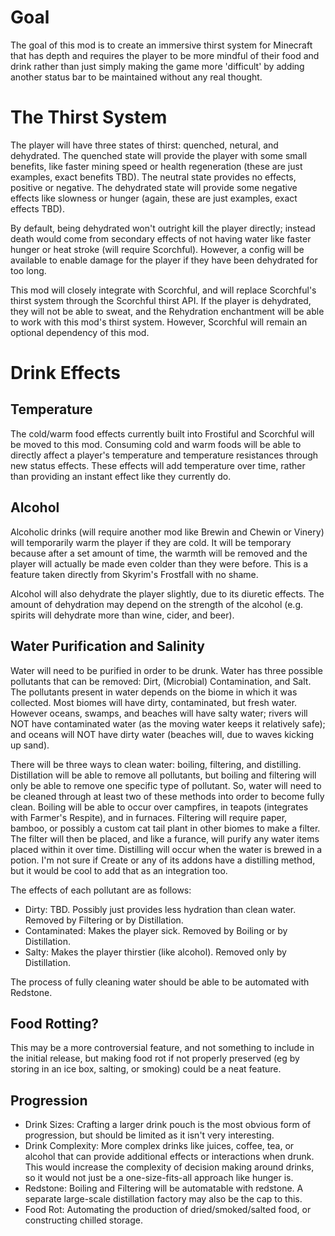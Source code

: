# Goal

The goal of this mod is to create an immersive thirst system for Minecraft that has depth and requires the player to be more mindful of their food and drink rather than just simply making the game more 'difficult' by adding another status bar to be maintained without any real thought. 

# The Thirst System

The player will have three states of thirst: quenched, netural, and dehydrated. The quenched state will provide the player with some small benefits, like faster mining speed or health regeneration (these are just examples, exact benefits TBD). The neutral state provides no effects, positive or negative. The dehydrated state will provide some negative effects like slowness or hunger (again, these are just examples, exact effects TBD).

By default, being dehydrated won't outright kill the player directly; instead death would come from secondary effects of not having water like faster hunger or heat stroke (will require Scorchful). However, a config will be available to enable damage for the player if they have been dehydrated for too long.

This mod will closely integrate with Scorchful, and will replace Scorchful's thirst system through the Scorchful thirst API. If the player is dehydrated, they will not be able to sweat, and the Rehydration enchantment will be able to work with this mod's thirst system. However, Scorchful will remain an optional dependency of this mod.

# Drink Effects

## Temperature

The cold/warm food effects currently built into Frostiful and Scorchful will be moved to this mod. Consuming cold and warm foods will be able to directly affect a player's temperature and temperature resistances through new status effects. These effects will add temperature over time, rather than providing an instant effect like they currently do.

## Alcohol

Alcoholic drinks (will require another mod like Brewin and Chewin or Vinery) will temporarily warm the player if they are cold. It will be temporary because after a set amount of time, the warmth will be removed and the player will actually be made even colder than they were before. This is a feature taken directly from Skyrim's Frostfall with no shame.

Alcohol will also dehydrate the player slightly, due to its diuretic effects. The amount of dehydration may depend on the strength of the alcohol (e.g. spirits will dehydrate more than wine, cider, and beer).

## Water Purification and Salinity

Water will need to be purified in order to be drunk. Water has three possible pollutants that can be removed: Dirt, (Microbial) Contamination, and Salt. The pollutants present in water depends on the biome in which it was collected. Most biomes will have dirty, contaminated, but fresh water. However oceans, swamps, and beaches will have salty water; rivers will NOT have contaminated water (as the moving water keeps it relatively safe); and oceans will NOT have dirty water (beaches will, due to waves kicking up sand). 

There will be three ways to clean water: boiling, filtering, and distilling. Distillation will be able to remove all pollutants, but boiling and filtering will only be able to remove one specific type of pollutant. So, water will need to be cleaned through at least two of these methods into order to become fully clean.  Boiling will be able to occur over campfires, in teapots (integrates with Farmer's Respite), and in furnaces. Filtering will require paper, bamboo, or possibly a custom cat tail plant in other biomes to make a filter. The filter will then be placed, and like a furance, will purify any water items placed within it over time. Distilling will occur when the water is brewed in a potion. I'm not sure if Create or any of its addons have a distilling method, but it would be cool to add that as an integration too.

The effects of each pollutant are as follows:
- Dirty: TBD. Possibly just provides less hydration than clean water. Removed by Filtering or by Distillation.
- Contaminated: Makes the player sick. Removed by Boiling or by Distillation.
- Salty: Makes the player thirstier (like alcohol). Removed only by Distillation.

The process of fully cleaning water should be able to be automated with Redstone.

## Food Rotting? 

This may be a more controversial feature, and not something to include in the initial release, but making food rot if not properly preserved (eg by storing in an ice box, salting, or smoking) could be a neat feature.

## Progression

- Drink Sizes: Crafting a larger drink pouch is the most obvious form of progression, but should be limited as it isn't very interesting.
- Drink Complexity: More complex drinks like juices, coffee, tea, or alcohol that can provide additional effects or interactions when drunk. This would increase the complexity of decision making around drinks, so it would not just be a one-size-fits-all approach like hunger is.
- Redstone: Boiling and Filtering will be automatable with redstone. A separate large-scale distillation factory may also be the cap to this.
- Food Rot: Automating the production of dried/smoked/salted food, or constructing chilled storage.
